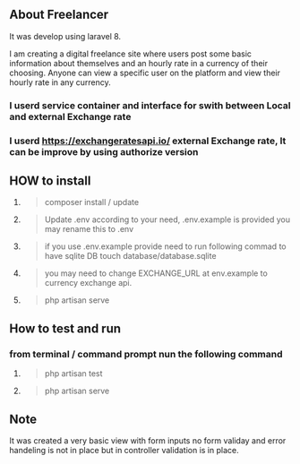 ## About Freelancer

It was develop using laravel 8.

I am creating a digital freelance site where users post some basic information about themselves and an hourly rate in a currency of their choosing. Anyone can view a specific user on the platform and view their hourly rate in any currency.

### I userd service container and interface for swith between Local and external Exchange rate

### I userd https://exchangeratesapi.io/ external Exchange rate, It can be improve by using authorize version

## HOW to install

1.  > composer install / update
2.  > Update .env according to your need, .env.example is provided you may rename this to .env
3.  > if you use .env.example provide need to run following commad to have sqlite DB
    > touch database/database.sqlite
4.  > you may need to change EXCHANGE_URL at env.example to currency exchange api.
5.  > php artisan serve

## How to test and run

### from terminal / command prompt nun the following command

1.  > php artisan test
2.  > php artisan serve

## Note

It was created a very basic view with form inputs no form validay and error handeling is not in place but in controller validation is in place.
